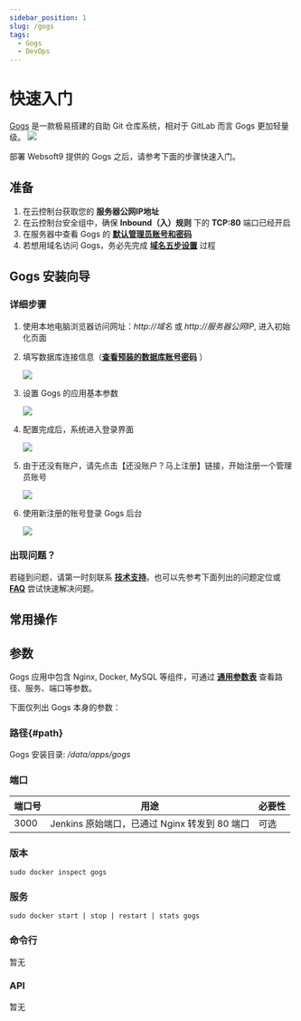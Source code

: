 ```yaml
---
sidebar_position: 1
slug: /gogs
tags:
  - Gogs
  - DevOps
---
```


# 快速入门

[Gogs](https://github.com/gogs/gogs) 是一款极易搭建的自助 Git 仓库系统，相对于 GitLab 而言 Gogs 更加轻量级。 
![](https://libs.websoft9.com/Websoft9/DocsPicture/zh/gogs/gogs-guisart-websoft9.png)



部署 Websoft9 提供的 Gogs 之后，请参考下面的步骤快速入门。

## 准备

1. 在云控制台获取您的 **服务器公网IP地址** 
2. 在云控制台安全组中，确保 **Inbound（入）规则** 下的 **TCP:80** 端口已经开启
3. 在服务器中查看 Gogs 的 **[默认管理员账号和密码](./user/credentials)**  
4. 若想用域名访问  Gogs，务必先完成 **[域名五步设置](./administrator/domain_step)** 过程

## Gogs 安装向导

### 详细步骤

1. 使用本地电脑浏览器访问网址：*http://域名* 或 *http://服务器公网IP*, 进入初始化页面

2. 填写数据库连接信息（**[查看预装的数据库账号密码](./user/credentials)** ）

    ![](http://libs.websoft9.com/Websoft9/DocsPicture/zh/gogs/gogs-installdb-websoft9.png)

2. 设置 Gogs 的应用基本参数   

   ![](http://libs.websoft9.com/Websoft9/DocsPicture/zh/gogs/gogs-installset-websoft9.png)

3. 配置完成后，系统进入登录界面 

   ![](http://libs.websoft9.com/Websoft9/DocsPicture/zh/gogs/gogs-installreg-websoft9.png)

4. 由于还没有账户，请先点击【还没账户？马上注册】链接，开始注册一个管理员账号

   ![](http://libs.websoft9.com/Websoft9/DocsPicture/zh/gogs/gogs-installreg2-websoft9.png)

5. 使用新注册的账号登录 Gogs 后台 

   ![](http://libs.websoft9.com/Websoft9/DocsPicture/zh/gogs/gogs-backend-websoft9.png)

### 出现问题？

若碰到问题，请第一时刻联系 **[技术支持](./helpdesk)**。也可以先参考下面列出的问题定位或  **[FAQ](./faq#setup)** 尝试快速解决问题。


## 常用操作

## 参数

Gogs 应用中包含 Nginx, Docker, MySQL 等组件，可通过 **[通用参数表](./administrator/parameter)** 查看路径、服务、端口等参数。 

下面仅列出 Gogs 本身的参数：

### 路径{#path}

Gogs 安装目录: */data/apps/gogs* 

### 端口

| 端口号 | 用途                                          | 必要性 |
| ------ | --------------------------------------------- | ------ |
| 3000   | Jenkins 原始端口，已通过 Nginx 转发到 80 端口 | 可选   |


### 版本

```shell
sudo docker inspect gogs
```

### 服务

```shell
sudo docker start | stop | restart | stats gogs
```

### 命令行

暂无

### API

暂无

